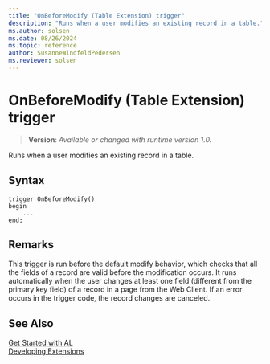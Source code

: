 ```yaml
---
title: "OnBeforeModify (Table Extension) trigger"
description: "Runs when a user modifies an existing record in a table."
ms.author: solsen
ms.date: 08/26/2024
ms.topic: reference
author: SusanneWindfeldPedersen
ms.reviewer: solsen
---
```

[//]: # (START>DO_NOT_EDIT)
[//]: # (IMPORTANT:Do not edit any of the content between here and the END>DO_NOT_EDIT.)
[//]: # (Any modifications should be made in the .xml files in the ModernDev repo.)

# OnBeforeModify (Table Extension) trigger
> **Version**: _Available or changed with runtime version 1.0._

Runs when a user modifies an existing record in a table.


## Syntax
```AL
trigger OnBeforeModify()
begin
    ...
end;
```



[//]: # (IMPORTANT: END>DO_NOT_EDIT)

## Remarks  
 This trigger is run before the default modify behavior, which checks that all the fields of a record are valid before the modification occurs. It runs automatically when the user changes at least one field (different from the primary key field) of a record in a page from the Web Client. If an error occurs in the trigger code, the record changes are canceled.  

## See Also  
[Get Started with AL](../../devenv-get-started.md)  
[Developing Extensions](../../devenv-dev-overview.md)  
